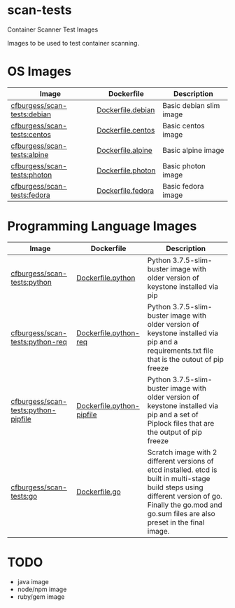 # scan-tests
Container Scanner Test Images

Images to be used to test container scanning.

# OS Images
| Image | Dockerfile | Description |
| --- | --- | --- |
| [cfburgess/scan-tests:debian](https://hub.docker.com/repository/docker/cfburgess/scan-tests)| [Dockerfile.debian](https://github.com/cburgess/scan-tests/blob/master/Dockerfile.debian) | Basic debian slim image |
| [cfburgess/scan-tests:centos](https://hub.docker.com/repository/docker/cfburgess/scan-tests) | [Dockerfile.centos](https://github.com/cburgess/scan-tests/blob/master/Dockerfile.centos) | Basic centos image |
| [cfburgess/scan-tests:alpine](https://hub.docker.com/repository/docker/cfburgess/scan-tests) | [Dockerfile.alpine](https://github.com/cburgess/scan-tests/blob/master/Dockerfile.alpine) | Basic alpine image |
| [cfburgess/scan-tests:photon](https://hub.docker.com/repository/docker/cfburgess/scan-tests) | [Dockerfile.photon](https://github.com/cburgess/scan-tests/blob/master/Dockerfile.photon) | Basic photon image |
| [cfburgess/scan-tests:fedora](https://hub.docker.com/repository/docker/cfburgess/scan-tests) | [Dockerfile.fedora](https://github.com/cburgess/scan-tests/blob/master/Dockerfile.fedora) | Basic fedora image |

# Programming Language Images
| Image | Dockerfile | Description |
| --- | --- | --- |
| [cfburgess/scan-tests:python](https://hub.docker.com/repository/docker/cfburgess/scan-tests) | [Dockerfile.python](https://github.com/cburgess/scan-tests/blob/master/Dockerfile.python) | Python 3.7.5-slim-buster image with older version of keystone installed via pip |
| [cfburgess/scan-tests:python-req](https://hub.docker.com/repository/docker/cfburgess/scan-tests) | [Dockerfile.python-req](https://github.com/cburgess/scan-tests/blob/master/Dockerfile.python-req) | Python 3.7.5-slim-buster image with older version of keystone installed via pip and a requirements.txt file that is the outout of pip freeze |
| [cfburgess/scan-tests:python-pipfile](https://hub.docker.com/repository/docker/cfburgess/scan-tests) | [Dockerfile.python-pipfile](https://github.com/cburgess/scan-tests/blob/master/Dockerfile.python-pipfile) | Python 3.7.5-slim-buster image with older version of keystone installed via pip  and a set of Piplock files that are the output of pip freeze |
| [cfburgess/scan-tests:go](https://hub.docker.com/repository/docker/cfburgess/scan-tests) | [Dockerfile.go](https://github.com/cburgess/scan-tests/blob/master/Dockerfile.go) | Scratch image with 2 different versions of etcd installed. etcd is built in multi-stage build steps using different version of go. Finally the go.mod and go.sum files are also preset in the final image. |

# TODO
- java image
- node/npm image
- ruby/gem image
